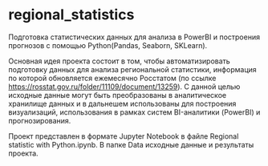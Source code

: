# regional_statistics

Подготовка статистических данных для анализа в PowerBI и построения прогнозов с помощью Python(Pandas, Seaborn, SKLearn).

Основная идея проекта состоит в том, чтобы автоматизировать подготовку данных для анализа региональной статистики, информация по которой обновляется ежемесячно Росстатом (по ссылке https://rosstat.gov.ru/folder/11109/document/13259). С данной целью исходные данные могут быть преобразованы в аналитическое хранилище данных и в дальнешем использованы для построения визуализаций, использования в рамках систем BI-аналитики (PowerBI) и прогнозирования.

Проект представлен в формате Jupyter Notebook в файле Regional statistic with Python.ipynb.
В папке Data исходные данные и результаты проекта.
